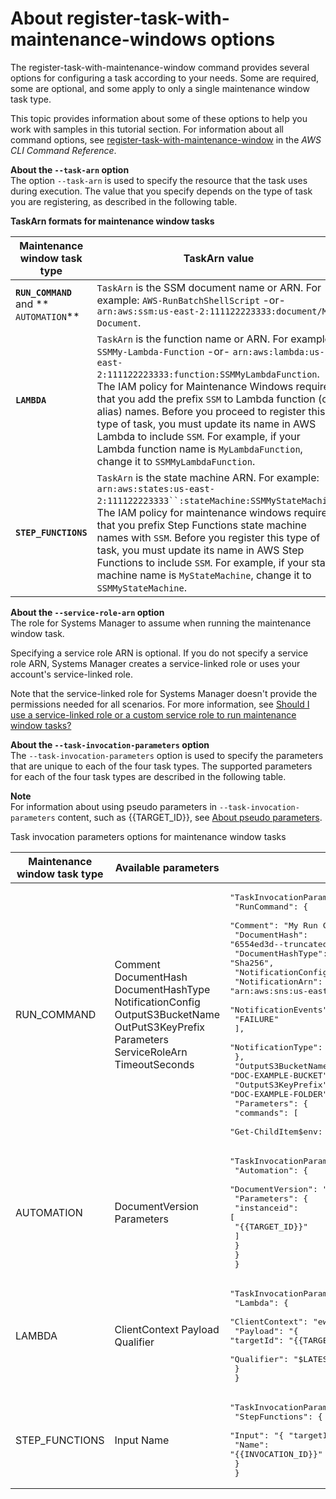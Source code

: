 # About register\-task\-with\-maintenance\-windows options<a name="mw-cli-task-options"></a>

The register\-task\-with\-maintenance\-window command provides several options for configuring a task according to your needs\. Some are required, some are optional, and some apply to only a single maintenance window task type\.

This topic provides information about some of these options to help you work with samples in this tutorial section\. For information about all command options, see [register\-task\-with\-maintenance\-window](https://docs.aws.amazon.com/cli/latest/reference/ssm/register-task-with-maintenance-window.html) in the *AWS CLI Command Reference*\.

**About the `--task-arn` option**  
The option `--task-arn` is used to specify the resource that the task uses during execution\. The value that you specify depends on the type of task you are registering, as described in the following table\.


**TaskArn formats for maintenance window tasks**  

| Maintenance window task type | TaskArn value | 
| --- | --- | 
|  **`RUN_COMMAND`** and ** `AUTOMATION`**  |  `TaskArn` is the SSM document name or ARN\. For example:  `AWS-RunBatchShellScript`  \-or\- `arn:aws:ssm:us-east-2:111122223333:document/My-Document`\.  | 
|  **`LAMBDA`**  |  `TaskArn` is the function name or ARN\. For example:  `SSMMy-Lambda-Function` \-or\- `arn:aws:lambda:us-east-2:111122223333:function:SSMMyLambdaFunction`\.  The IAM policy for Maintenance Windows requires that you add the prefix `SSM` to Lambda function \(or alias\) names\. Before you proceed to register this type of task, you must update its name in AWS Lambda to include `SSM`\. For example, if your Lambda function name is `MyLambdaFunction`, change it to `SSMMyLambdaFunction`\.   | 
|  **`STEP_FUNCTIONS`**  |  `TaskArn` is the state machine ARN\. For example:  `arn:aws:states:us-east-2:111122223333``:stateMachine:SSMMyStateMachine`\.  The IAM policy for maintenance windows requires that you prefix Step Functions state machine names with `SSM`\. Before you register this type of task, you must update its name in AWS Step Functions to include `SSM`\. For example, if your state machine name is `MyStateMachine`, change it to `SSMMyStateMachine`\.   | 

**About the `--service-role-arn` option**  
The role for Systems Manager to assume when running the maintenance window task\.

Specifying a service role ARN is optional\. If you do not specify a service role ARN, Systems Manager creates a service\-linked role or uses your account's service\-linked role\. 

Note that the service\-linked role for Systems Manager doesn't provide the permissions needed for all scenarios\. For more information, see [Should I use a service\-linked role or a custom service role to run maintenance window tasks?](sysman-maintenance-permissions.md#maintenance-window-tasks-service-role)

**About the `--task-invocation-parameters` option**  
The `--task-invocation-parameters` option is used to specify the parameters that are unique to each of the four task types\. The supported parameters for each of the four task types are described in the following table\.

**Note**  
For information about using pseudo parameters in `--task-invocation-parameters` content, such as \{\{TARGET\_ID\}\}, see [About pseudo parameters](mw-cli-register-tasks-parameters.md)\. 

Task invocation parameters options for maintenance window tasks


| Maintenance window task type | Available parameters  | Example | 
| --- | --- | --- | 
|  RUN\_COMMAND  |  Comment  DocumentHash  DocumentHashType  NotificationConfig  OutputS3BucketName  OutPutS3KeyPrefix  Parameters  ServiceRoleArn  TimeoutSeconds  |  <pre>"TaskInvocationParameters": {<br />        "RunCommand": {<br />            "Comment": "My Run Command task comment",<br />            "DocumentHash": "6554ed3d--truncated--5EXAMPLE",<br />            "DocumentHashType": "Sha256",<br />            "NotificationConfig": {<br />                "NotificationArn": "arn:aws:sns:us-east-2:123456789012:my-sns-topic-name",<br />                "NotificationEvents": [<br />                    "FAILURE"<br />                ],<br />                "NotificationType": "Invocation"<br />            },<br />            "OutputS3BucketName": "DOC-EXAMPLE-BUCKET",<br />            "OutputS3KeyPrefix": "DOC-EXAMPLE-FOLDER",<br />            "Parameters": {<br />                "commands": [<br />                    "Get-ChildItem$env: temp-Recurse|Remove-Item-Recurse-force"<br />                ]<br />            },<br />            "ServiceRoleArn": "arn:aws:iam::123456789012:role/MyMaintenanceWindowServiceRole",<br />            "TimeoutSeconds": 3600<br />        }<br />    }</pre>  | 
|  AUTOMATION  |  DocumentVersion Parameters  |  <pre>"TaskInvocationParameters": {<br />        "Automation": {<br />            "DocumentVersion": "3",<br />            "Parameters": {<br />                "instanceid": [<br />                    "{{TARGET_ID}}"<br />                ]<br />            }<br />        }<br />    }</pre>  | 
|  LAMBDA  |  ClientContext Payload Qualifier  |  <pre>"TaskInvocationParameters": {<br />        "Lambda": {<br />            "ClientContext": "ew0KICAi--truncated--0KIEXAMPLE",<br />            "Payload": "{ \"targetId\": \"{{TARGET_ID}}\", \"targetType\": \"{{TARGET_TYPE}}\" }",<br />            "Qualifier": "$LATEST"<br />        }<br />    }</pre>  | 
|  STEP\_FUNCTIONS  |  Input Name  |  <pre>"TaskInvocationParameters": {<br />        "StepFunctions": {<br />            "Input": "{ \"targetId\": \"{{TARGET_ID}}\" }",<br />            "Name": "{{INVOCATION_ID}}"<br />        }<br />    }</pre>  | 